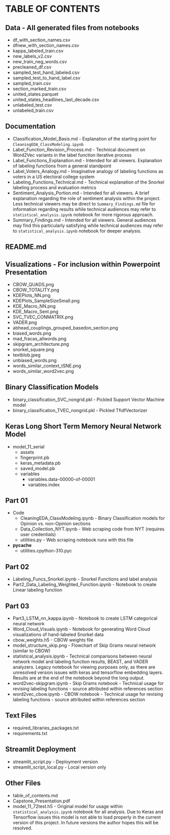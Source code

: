# TABLE OF CONTENTS

## Data - All generated files from notebooks
- df_with_section_names.csv
- dfnew_with_section_names.csv
- kappa_labeled_train.csv
- new_labels_v2.csv
- new_train_neg_words.csv
- precleaned_df.csv
- sampled_test_hand_labeled.csv
- sampled_test_to_hand_label.csv
- sampled_train.csv
- section_marked_train.csv
- united_states.parquet
- united_states_headlines_last_decade.csv
- unlabeled_test.csv
- unlabeled_train.csv

## Documentation
- Classification_Model_Basis.md - Explanation of the starting point for `CleaningEDA_ClassModeling.ipynb`
- Label_Function_Revision_Process.md - Technical document on Word2Vec variants in the label function iterative process
- Label_Functions_Explanation.md - Intended for all viewers. Explanation of labeling functions from a general standpoint
- Label_Voters_Analogy.md - Imaginative analogy of labeling functions as voters in a US electoral college system
- Labeling_Functions_Technical.md - Technical explanation of the Snorkel labeling process and evaluation metrics
- Sentiment_Analysis_Portion.md - Intended for all viewers. A brief explanation regarding the role of sentiment analysis within the project. Less technical viewers may be direct to `Summary_Findings.md` file for information regarding results while technical audiences may refer to `statistical_analysis.ipynb` notebook for more rigorous approach. 
- Summary_Findings.md - Intended for all viewers. General audiences may find this particularly satisfying while technical audiences may refer to `statistical_analysis.ipynb` notebook for deeper analysis. 

## README.md

## Visualizations - For inclusion within Powerpoint Presentation
- CBOW_QUADS.png
- CBOW_TOTALITY.png
- KDEPlots_NN.png
- KDEPlots_SampleSizeSmall.png
- KDE_Macro_NN.png
- KDE_Macro_Sent.png
- SVC_TVEC_CONMATRIX.png
- VADER.png
- abhead_couplings_grouped_basedon_section.png
- biased_words.png
- mad_fracas_allwords.png
- skipgram_architecture.png
- snorkel_square.png
- textblob.jpeg
- unbiased_words.png
- words_similar_context_tSNE.png
- words_similar_word2vec.png

## Binary Classification Models
- binary_classification_SVC_nongrid.pkl - Pickled Support Vector Machine model
- binary_classification_TVEC_nongrid.pkl - Pickled TfidfVectorizer

## Keras Long Short Term Memory Neural Network Model
- model_11_serial
  - assets
  - fingerprint.pb
  - keras_metadata.pb
  - saved_model.pb
  - variables
    - variables.data-00000-of-00001
    - variables.index

## Part 01
- Code
  - CleaningEDA_ClassModeling.ipynb - Binary Classification models for Opinion vs. non-Opinion sections
  - Data_Collection_NYT.ipynb - Web scraping code from NYT (requires user credentials)
  - utilities.py - Web scraping notebook runs with this file
- __pycache__
  - utilities.cpython-310.pyc

## Part 02
- Labeling_Funcs_Snorkel.ipynb - Snorkel Functions and label analysis
- Part2_Data_Labeling_Weighted_Function.ipynb - Notebook to create Linear labeling function

## Part 03
- Part3_LSTM_nn_kappa.ipynb - Notebook to create LSTM categorical neural network
- Word_Cloud_Visuals.ipynb - Notebook for generating Word Cloud visualizations of hand-labeled Snorkel data
- cbow_weights.h5 - CBOW weights file
- model_structure_skip.png - Flowchart of Skip Grams neural network (similar to CBOW)
- statistical_analysis.ipynb - Technical comparisons between neural network model and labeling function results, BEAST, and VADER analyzers. Legacy notebook for viewing purposes only, as there are unresolved version issues with keras and tensorflow embedding layers. Results are at the end of the notebook beyond the long output.
- word2vec-skipgram.ipynb - Skip Grams notebook - Technical usage for revising labeling functions - source attributed within references section
- word2vec_cbow.ipynb - CBOW notebook - Technical usage for revising labeling functions - source attributed within references section

## Text Files
- required_libraries_packages.txt
- requirements.txt

## Streamlit Deployment
- streamlit_script.py - Deployment version
- streamlit_script_local.py - Local version only

## Other Files
- table_of_contents.md
- Capstone_Presentation.pdf
- model_11_72test.h5 - Original model for usage within `statistical_analysis.ipynb` notebook for all analysis. Due to Keras and Tensorflow issues this model is not able to load properly in the current version of this project. In future versions the author hopes this will be resolved. 

